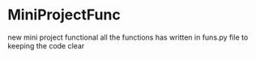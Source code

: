 # MiniProjectFunc
new mini project functional
all the functions has written in funs.py file to keeping the code clear

